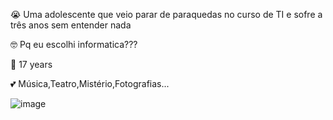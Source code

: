 😭 Uma adolescente que veio parar de paraquedas no curso de TI e sofre a três anos sem entender nada

🤓 Pq eu escolhi  informatica???

🌸 17  years

💕 Música,Teatro,Mistério,Fotografias...


![image](https://user-images.githubusercontent.com/85496172/213716919-9ff1dc62-3bf4-4473-9049-79979361e37e.png)

